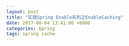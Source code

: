 ```yaml
---
layout: post
title: "实践Spring Enable系列之EnableCaching"
date: 2017-08-04 13:41:00 +0800
categories: Spring
tags: spring cache
---
```


## 